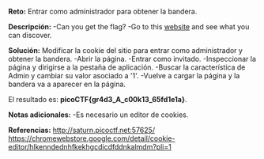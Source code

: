 
**Reto:**
Entrar como administrador para obtener la bandera.

**Descripción:**
-Can you get the flag?
-Go to this [website](http://saturn.picoctf.net:57625/) and see what you can discover.

**Solución:**
Modificar la cookie del sitio para entrar como administrador y obtener la bandera.
-Abrir la página.
-Entrar como invitado.
-Inspeccionar la página y dirigirse a la pestaña de aplicación.
-Buscar la característica de Admin y cambiar su valor asociado a '1'.
-Vuelve a cargar la página y la bandera va a aparecer en la página.

El resultado es: **picoCTF{gr4d3_A_c00k13_65fd1e1a}**.

**Notas adicionales:**
-Es necesario un editor de cookies.

**Referencias:**
http://saturn.picoctf.net:57625/
https://chromewebstore.google.com/detail/cookie-editor/hlkenndednhfkekhgcdicdfddnkalmdm?pli=1